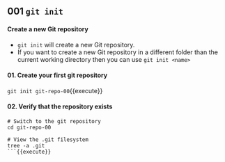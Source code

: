 
## 001 `git init`

#### Create a new Git repository

- `git init` will create a new Git repository.
- If you want to create a new Git repository in a different folder than the current working directory then you can use `git init <name>`

#### 01. Create your first git repository

`
git init git-repo-00
`{{execute}}

#### 02. Verify that the repository exists

```
# Switch to the git repository
cd git-repo-00

# View the .git filesystem
tree -a .git
```{{execute}}





